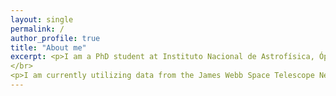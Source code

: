 ```yaml
---
layout: single
permalink: /
author_profile: true
title: "About me"
excerpt: <p>I am a PhD student at Instituto Nacional de Astrofísica, Óptica y Electrónica, Puebla, Mexico. I work in the domain of Extragalactic star formation and galaxy evolution. My PhD research aims to study superbubbles which are large voids in the interstellar medium of galaxies believed to be a consequence of stellar feedback processes such as winds and supernovae. To understand the energetics of the feedback process, I study the stellar populations responsible for creating the superbubbles using multi-wavelength data.</p>
</br>
<p>I am currently utilizing data from the James Webb Space Telescope Near InfraRed Camera (JWST-NIRCAM) to study resolved stellar populations inside large bubbles in NGC 628 (M74). NGC 628 is a late-type face-on spiral galaxy at a distance of 8.87 Mpcs.</p>
---
```


